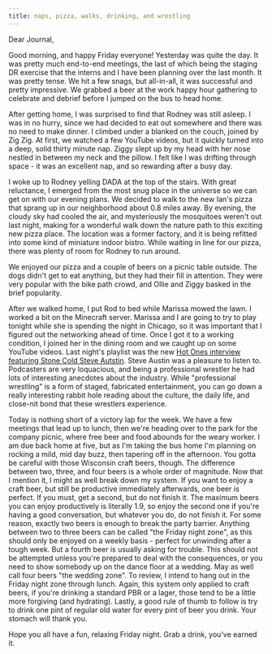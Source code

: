 ```yaml
---
title: naps, pizza, walks, drinking, and wrestling
---
```


Dear Journal,

Good morning, and happy Friday everyone! Yesterday was quite the day. It
was pretty much end-to-end meetings, the last of which being the staging
DR exercise that the interns and I have been planning over the last
month. It was pretty tense. We hit a few snags, but all-in-all, it was
successful and pretty impressive. We grabbed a beer at the work happy
hour gathering to celebrate and debrief before I jumped on the bus to
head home.

After getting home, I was surprised to find that Rodney was still
asleep. I was in no hurry, since we had decided to eat out somewhere and
there was no need to make dinner. I climbed under a blanked on the
couch, joined by Zig Zig. At first, we watched a few YouTube videos, but
it quickly turned into a deep, solid thirty minute nap. Ziggy slept up
by my head with her nose nestled in between my neck and the pillow. I
felt like I was drifting through space - it was an excellent nap, and so
rewarding after a busy day.

I woke up to Rodney yelling DADA at the top of the stairs. With great
reluctance, I emerged from the most snug place in the universe so we can
get on with our evening plans. We decided to walk to the new Ian's pizza
that sprang up in our neighborhood about 0.8 miles away. By evening, the
cloudy sky had cooled the air, and mysteriously the mosquitoes weren't
out last night, making for a wonderful walk down the nature path to this
exciting new pizza place. The location was a former factory, and it is
being refitted into some kind of miniature indoor bistro. While waiting
in line for our pizza, there was plenty of room for Rodney to run
around.

We enjoyed our pizza and a couple of beers on a picnic table outside.
The dogs didn't get to eat anything, but they had their fill in
attention. They were very popular with the bike path crowd, and Ollie
and Ziggy basked in the brief popularity.

After we walked home, I put Rod to bed while Marissa mowed the lawn. I
worked a bit on the Minecraft server. Marissa and I are going to try to
play tonight while she is spending the night in Chicago, so it was
important that I figured out the networking ahead of time. Once I got it
to a working condition, I joined her in the dining room and we caught up
on some YouTube videos. Last night's playlist was the new [Hot Ones
interview featuring Stone Cold Steve Autstin]. Steve Austin was a
pleasure to listen to. Podcasters are very loquacious, and being a
professional wrestler he had lots of interesting anecdotes about the
industry. While "professional wrestling" is a form of staged, fabricated
entertainment, you can go down a really interesting rabbit hole reading
about the culture, the daily life, and close-nit bond that these
wrestlers experience.

Today is nothing short of a victory lap for the week. We have a few
meetings that lead up to lunch, then we're heading over to the park for
the company picnic, where free beer and food abounds for the weary
worker. I am due back home at five, but as I'm taking the bus home I'm
planning on rocking a mild, mid day buzz, then tapering off in the
afternoon. You gotta be careful with those Wisconsin craft beers,
though. The difference between two, three, and four beers is a whole
order of magnitude. Now that I mention it, I might as well break down my
system. If you want to enjoy a craft beer, but still be productive
immediately afterwards, one beer is perfect. If you must, get a second,
but do not finish it. The maximum beers you can enjoy productively is
literally 1.9, so enjoy the second one if you're having a good
conversation, but whatever you do, do not finish it. For some reason,
exactly two beers is enough to break the party barrier. Anything between
two to three beers can be called "the Friday night zone", as this should
only be enjoyed on a weekly basis - perfect for unwinding after a tough
week. But a fourth beer is usually asking for trouble. This should not
be attempted unless you're prepared to deal with the consequences, or
you need to show somebody up on the dance floor at a wedding. May as
well call four beers "the wedding zone". To review, I intend to hang out
in the Friday night zone through lunch. Again, this system only applied
to craft beers, if you're drinking a standard PBR or a lager, those tend
to be a little more forgiving (and hydrating). Lastly, a good rule of
thumb to follow is try to drink one pint of regular old water for every
pint of beer you drink. Your stomach will thank you.

Hope you all have a fun, relaxing Friday night. Grab a drink, you've
earned it.

  [Hot Ones interview featuring Stone Cold Steve Autstin]: https://www.youtube.com/watch?v=FCXfezz4BB8

